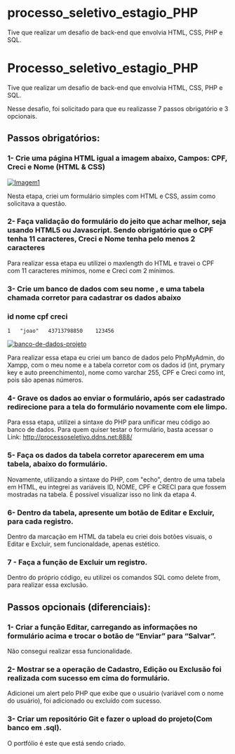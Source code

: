 # processo_seletivo_estagio_PHP
Tive que realizar um desafio de back-end que envolvia HTML, CSS, PHP e SQL.

# Processo_seletivo_estagio_PHP
Tive que realizar um desafio de back-end que envolvia HTML, CSS, PHP e SQL.

Nesse desafio, foi solicitado para que eu realizasse 7 passos obrigatório e 3 opcionais.

## Passos obrigatórios:

### 1- Crie uma página HTML igual a imagem abaixo, Campos: CPF, Creci e Nome (HTML & CSS) 
 <a href="https://imgbb.com/"><img src="https://i.ibb.co/Rb58rGY/Imagem1.png" alt="Imagem1" border="0"></a>
 
 Nesta etapa, criei um formulário simples com HTML e CSS, assim como solicitava a questão.

 ### 2- Faça validação do formulário do jeito que achar melhor, seja usando HTML5 ou Javascript. Sendo obrigatório que o CPF tenha 11 caracteres, Creci e Nome tenha pelo menos 2 caracteres
 Para realizar essa etapa eu utilizei o maxlength do HTML e travei o CPF com 11 caracteres mínimos, nome e Creci com 2 mínimos.

### 3- Crie um banco de dados com seu nome , e uma tabela chamada corretor para cadastrar os dados abaixo 
### id  nome           cpf                  creci								
	1   "joao"   43713798850    123456

<a href="https://ibb.co/QkLmYfy"><img src="https://i.ibb.co/3v2hS7g/banco-de-dados-projeto.png" alt="banco-de-dados-projeto" border="0"></a>

Para realizar essa etapa eu criei um banco de dados pelo PhpMyAdmin, do Xampp, com o meu nome e a tabela corretor com os dados id (int, prymary key e auto preenchimento), nome como varchar 255, CPF e Creci como int, pois são apenas números.

### 4- Grave os dados ao enviar o formulário, após ser cadastrado redirecione para a tela do formulário novamente com ele limpo.

Para essa etapa, utilizei a sintaxe do PHP para unificar meu código ao banco de dados. Para quem quiser testar o formulário, basta acessar o Link: http://processoseletivo.ddns.net:888/

### 5- Faça os dados da tabela corretor aparecerem em uma tabela, abaixo do formulário.
Novamente, utilizando a sintaxe do PHP, com "echo", dentro de uma tabela em HTML, eu integrei as variáveis ID, NOME, CPF e CRECI para que fossem mostradas na tabela. É possível visualizar isso no link da etapa 4.

### 6- Dentro da tabela, apresente um botão de Editar e Excluir, para cada registro.
Dentro da marcação em HTML da tabela eu criei dois botões visuais, o Editar e Excluir, sem funcionaldade, apenas estético.

### 7 - Faça a função de Excluir um registro. 
Dentro do próprio código, eu utilizei os comandos SQL como delete from, para realizar essa exclusão.

## Passos opcionais (diferenciais):
### 1- Criar a função Editar, carregando as informações no formulário acima e trocar o botão de “Enviar” para “Salvar”.
Não consegui realizar essa funcionalidade.

### 2- Mostrar se a operação de Cadastro, Edição ou Exclusão foi realizada com sucesso em cima do formulário.
Adicionei um alert pelo PHP que exibe que o usuário (variável com o nome do usuário), foi adicionado ou excluído com sucesso.

### 3- Criar um repositório Git e fazer o upload do projeto(Com banco em .sql).
O portfólio é este que está sendo criado.
